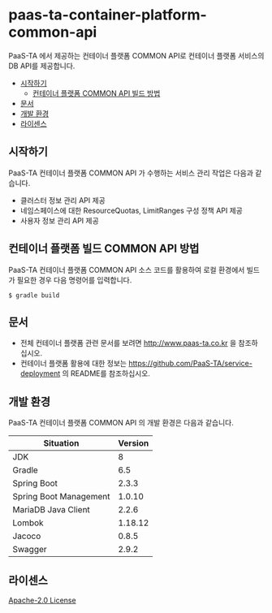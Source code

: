 # paas-ta-container-platform-common-api

PaaS-TA 에서 제공하는 컨테이너 플랫폼 COMMON API로 컨테이너 플랫폼 서비스의 DB API를 제공합니다.

- [시작하기](#시작하기)
  - [컨테이너 플랫폼 COMMON API 빌드 방법](#컨테이너-플랫폼-빌드-COMMON-방법)
- [문서](#문서)
- [개발 환경](#개발-환경)
- [라이센스](#라이센스)


## 시작하기
PaaS-TA 컨테이너 플랫폼 COMMON API 가 수행하는 서비스 관리 작업은 다음과 같습니다.

- 클러스터 정보 관리 API 제공
- 네임스페이스에 대한 ResourceQuotas, LimitRanges 구성 정책 API 제공
- 사용자 정보 관리 API 제공


## 컨테이너 플랫폼 빌드 COMMON API 방법
PaaS-TA 컨테이너 플랫폼 COMMON API 소스 코드를 활용하여 로컬 환경에서 빌드가 필요한 경우 다음 명령어를 입력합니다.
```
$ gradle build
```


## 문서
- 전체 컨테이너 플랫폼 관련 문서를 보려면 http://www.paas-ta.co.kr 을 참조하십시오.
- 컨테이너 플랫폼 활용에 대한 정보는 https://github.com/PaaS-TA/service-deployment 의 README를 참조하십시오.


## 개발 환경
PaaS-TA 컨테이너 플랫폼 COMMON API 의 개발 환경은 다음과 같습니다.

| Situation                      | Version |
| ------------------------------ | ------- |
| JDK                            | 8       |
| Gradle                         | 6.5     |
| Spring Boot                    | 2.3.3   |
| Spring Boot Management         | 1.0.10  |
| MariaDB Java Client            | 2.2.6   |
| Lombok		                     | 1.18.12 |
| Jacoco		                     | 0.8.5   |
| Swagger	                       | 2.9.2   |


## 라이센스
[Apache-2.0 License](http://www.apache.org/licenses/LICENSE-2.0)
